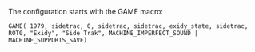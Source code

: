 
The configuration starts with the GAME macro:

    GAME( 1979, sidetrac, 0, sidetrac, sidetrac, exidy_state, sidetrac, ROT0, "Exidy", "Side Trak", MACHINE_IMPERFECT_SOUND | MACHINE_SUPPORTS_SAVE)

